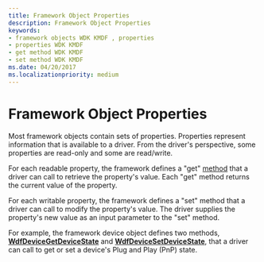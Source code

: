 ```yaml
---
title: Framework Object Properties
description: Framework Object Properties
keywords:
- framework objects WDK KMDF , properties
- properties WDK KMDF
- get method WDK KMDF
- set method WDK KMDF
ms.date: 04/20/2017
ms.localizationpriority: medium
---
```


# Framework Object Properties





Most framework objects contain sets of properties. Properties represent information that is available to a driver. From the driver's perspective, some properties are read-only and some are read/write.

For each readable property, the framework defines a "get" [method](framework-object-methods.md) that a driver can call to retrieve the property's value. Each "get" method returns the current value of the property.

For each writable property, the framework defines a "set" method that a driver can call to modify the property's value. The driver supplies the property's new value as an input parameter to the "set" method.

For example, the framework device object defines two methods, [**WdfDeviceGetDeviceState**](/windows-hardware/drivers/ddi/wdfdevice/nf-wdfdevice-wdfdevicegetdevicestate) and [**WdfDeviceSetDeviceState**](/windows-hardware/drivers/ddi/wdfdevice/nf-wdfdevice-wdfdevicesetdevicestate), that a driver can call to get or set a device's Plug and Play (PnP) state.

 

